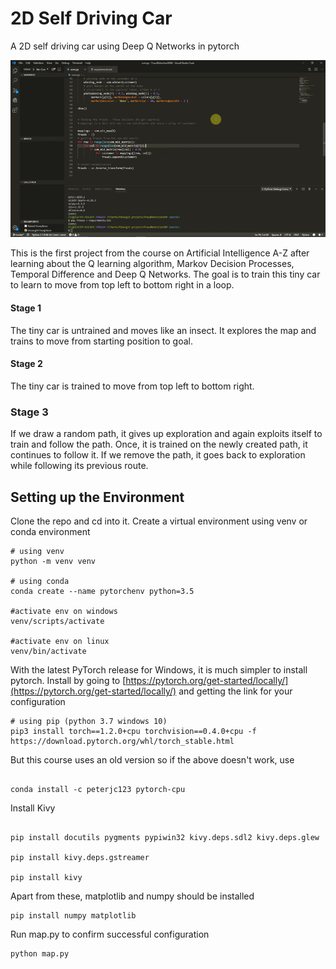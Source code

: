 
# 2D Self Driving Car

A 2D self driving car using Deep Q Networks in pytorch

<img src="https://github.com/xalkan/FraudDetectionSOM/blob/master/output.gif" />

This is the first project from the course on Artificial Intelligence A-Z after learning about the Q learning algorithm, Markov Decision Processes, Temporal Difference and Deep Q Networks.
The goal is to train this tiny car to learn to move from top left to bottom right in a loop.

#### Stage 1
The tiny car is untrained and moves like an insect. It explores the map and trains to move from starting position to goal.
#### Stage 2
The tiny car is trained to move from top left to bottom right.
### Stage 3
If we draw a random path, it gives up exploration and again exploits itself to train and follow the path. Once, it is trained on the newly created path, it continues to follow it. If we remove the path, it goes back to exploration while following its previous route.

  

## Setting up the Environment

Clone the repo and cd into it.
Create a virtual environment using venv or conda environment
```
# using venv
python -m venv venv

# using conda
conda create --name pytorchenv python=3.5

#activate env on windows
venv/scripts/activate

#activate env on linux
venv/bin/activate
```  

With the latest PyTorch release for Windows, it is much simpler to install pytorch.
Install by going to [https://pytorch.org/get-started/locally/](https://pytorch.org/get-started/locally/) and getting the link for your configuration

```
# using pip (python 3.7 windows 10)
pip3 install torch==1.2.0+cpu torchvision==0.4.0+cpu -f https://download.pytorch.org/whl/torch_stable.html

```
But this course uses an old version so if the above doesn't work, use

```

conda install -c peterjc123 pytorch-cpu

```

  

Install Kivy

```

pip install docutils pygments pypiwin32 kivy.deps.sdl2 kivy.deps.glew

pip install kivy.deps.gstreamer

pip install kivy

```

  

Apart from these, matplotlib and numpy should be installed

    pip install numpy matplotlib

  

Run map.py to confirm successful configuration

    python map.py
